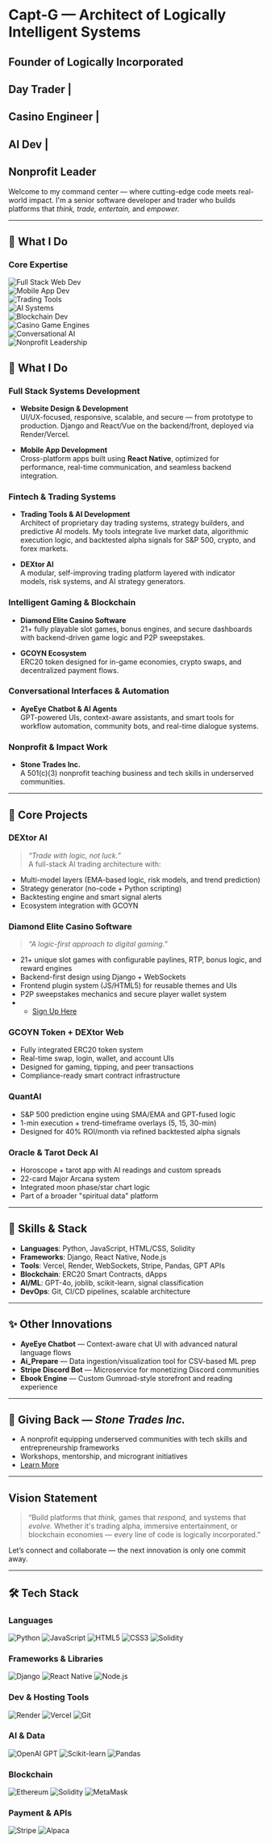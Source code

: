 # Capt-G — Architect of Logically Intelligent Systems  
## Founder of Logically Incorporated
## Day Trader | 
## Casino Engineer | 
## AI Dev | 
## Nonprofit Leader  

Welcome to my command center — where cutting-edge code meets real-world impact. I'm a senior software developer and trader who builds platforms that *think, trade, entertain,* and *empower.*

---

## 🚀 What I Do

### Core Expertise  
![Full Stack Web Dev](https://img.shields.io/badge/Full_Stack_Web_Development-0A66C2?style=for-the-badge&logo=nextdotjs&logoColor=white)  
![Mobile App Dev](https://img.shields.io/badge/Full_Stack_Mobile_Apps-6DB33F?style=for-the-badge&logo=react&logoColor=white)  
![Trading Tools](https://img.shields.io/badge/Trading_Tools_Development-1E1E1E?style=for-the-badge&logo=tradingview&logoColor=white)  
![AI Systems](https://img.shields.io/badge/AI_&_ML_Systems-8A2BE2?style=for-the-badge&logo=openai&logoColor=white)  
![Blockchain Dev](https://img.shields.io/badge/Blockchain_&_Smart_Contracts-3C3C3D?style=for-the-badge&logo=ethereum&logoColor=white)  
![Casino Game Engines](https://img.shields.io/badge/Casino_Game_Development-DAA520?style=for-the-badge&logo=unity&logoColor=black)  
![Conversational AI](https://img.shields.io/badge/Conversational_AI-FF5C5C?style=for-the-badge&logo=dialogflow&logoColor=white)  
![Nonprofit Leadership](https://img.shields.io/badge/Nonprofit_Leadership-228B22?style=for-the-badge&logo=impact&logoColor=white)



## 🚀 What I Do

### Full Stack Systems Development
- **Website Design & Development**  
  UI/UX-focused, responsive, scalable, and secure — from prototype to production. Django and React/Vue on the backend/front, deployed via Render/Vercel.

- **Mobile App Development**  
  Cross-platform apps built using **React Native**, optimized for performance, real-time communication, and seamless backend integration.

### Fintech & Trading Systems
- **Trading Tools & AI Development**  
  Architect of proprietary day trading systems, strategy builders, and predictive AI models. My tools integrate live market data, algorithmic execution logic, and backtested alpha signals for S&P 500, crypto, and forex markets.

- **DEXtor AI**  
  A modular, self-improving trading platform layered with indicator models, risk systems, and AI strategy generators.

### Intelligent Gaming & Blockchain
- **Diamond Elite Casino Software**  
  21+ fully playable slot games, bonus engines, and secure dashboards with backend-driven game logic and P2P sweepstakes.

- **GCOYN Ecosystem**  
  ERC20 token designed for in-game economies, crypto swaps, and decentralized payment flows.

### Conversational Interfaces & Automation
- **AyeEye Chatbot & AI Agents**  
  GPT-powered UIs, context-aware assistants, and smart tools for workflow automation, community bots, and real-time dialogue systems.

### Nonprofit & Impact Work
- **Stone Trades Inc.**  
  A 501(c)(3) nonprofit teaching business and tech skills in underserved communities.

---

## 🧠 Core Projects

### **DEXtor AI**
> *“Trade with logic, not luck.”*  
A full-stack AI trading architecture with:
- Multi-model layers (EMA-based logic, risk models, and trend prediction)
- Strategy generator (no-code + Python scripting)
- Backtesting engine and smart signal alerts
- Ecosystem integration with GCOYN

### **Diamond Elite Casino Software**
> *“A logic-first approach to digital gaming.”*  
- 21+ unique slot games with configurable paylines, RTP, bonus logic, and reward engines  
- Backend-first design using Django + WebSockets  
- Frontend plugin system (JS/HTML5) for reusable themes and UIs  
- P2P sweepstakes mechanics and secure player wallet system
- - [Sign Up Here](https://DiamondCasinoGames.com)

### **GCOYN Token + DEXtor Web**
- Fully integrated ERC20 token system  
- Real-time swap, login, wallet, and account UIs  
- Designed for gaming, tipping, and peer transactions  
- Compliance-ready smart contract infrastructure

### **QuantAI**
- S&P 500 prediction engine using SMA/EMA and GPT-fused logic  
- 1-min execution + trend-timeframe overlays (5, 15, 30-min)  
- Designed for 40% ROI/month via refined backtested alpha signals

### **Oracle & Tarot Deck AI**
- Horoscope + tarot app with AI readings and custom spreads  
- 22-card Major Arcana system  
- Integrated moon phase/star chart logic  
- Part of a broader "spiritual data" platform

---

## 🔧 Skills & Stack

- **Languages**: Python, JavaScript, HTML/CSS, Solidity  
- **Frameworks**: Django, React Native, Node.js  
- **Tools**: Vercel, Render, WebSockets, Stripe, Pandas, GPT APIs  
- **Blockchain**: ERC20 Smart Contracts, dApps  
- **AI/ML**: GPT-4o, joblib, scikit-learn, signal classification  
- **DevOps**: Git, CI/CD pipelines, scalable architecture  

---

## ✨ Other Innovations

- **AyeEye Chatbot** — Context-aware chat UI with advanced natural language flows  
- **Ai_Prepare** — Data ingestion/visualization tool for CSV-based ML prep  
- **Stripe Discord Bot** — Microservice for monetizing Discord communities  
- **Ebook Engine** — Custom Gumroad-style storefront and reading experience  

---

## 🫶 Giving Back — *Stone Trades Inc.*

- A nonprofit equipping underserved communities with tech skills and entrepreneurship frameworks  
- Workshops, mentorship, and microgrant initiatives  
- [Learn More](https://stonetradesinc.com)

---

## Vision Statement

> “Build platforms that *think,* games that *respond,* and systems that *evolve.* Whether it's trading alpha, immersive entertainment, or blockchain economies — every line of code is logically incorporated.”

Let’s connect and collaborate — the next innovation is only one commit away.

---

## 🛠 Tech Stack

### Languages  
![Python](https://img.shields.io/badge/Python-3776AB?style=for-the-badge&logo=python&logoColor=white)
![JavaScript](https://img.shields.io/badge/JavaScript-F7DF1E?style=for-the-badge&logo=javascript&logoColor=black)
![HTML5](https://img.shields.io/badge/HTML5-E34F26?style=for-the-badge&logo=html5&logoColor=white)
![CSS3](https://img.shields.io/badge/CSS3-1572B6?style=for-the-badge&logo=css3&logoColor=white)
![Solidity](https://img.shields.io/badge/Solidity-363636?style=for-the-badge&logo=solidity&logoColor=white)

### Frameworks & Libraries  
![Django](https://img.shields.io/badge/Django-092E20?style=for-the-badge&logo=django&logoColor=white)
![React Native](https://img.shields.io/badge/React_Native-20232A?style=for-the-badge&logo=react&logoColor=61DAFB)
![Node.js](https://img.shields.io/badge/Node.js-339933?style=for-the-badge&logo=nodedotjs&logoColor=white)

### Dev & Hosting Tools  
![Render](https://img.shields.io/badge/Render-46E3B7?style=for-the-badge&logo=render&logoColor=black)
![Vercel](https://img.shields.io/badge/Vercel-000000?style=for-the-badge&logo=vercel&logoColor=white)
![Git](https://img.shields.io/badge/Git-F05032?style=for-the-badge&logo=git&logoColor=white)

### AI & Data  
![OpenAI GPT](https://img.shields.io/badge/GPT_API-412991?style=for-the-badge&logo=openai&logoColor=white)
![Scikit-learn](https://img.shields.io/badge/scikit--learn-F7931E?style=for-the-badge&logo=scikit-learn&logoColor=white)
![Pandas](https://img.shields.io/badge/Pandas-150458?style=for-the-badge&logo=pandas&logoColor=white)

### Blockchain  
![Ethereum](https://img.shields.io/badge/Ethereum-3C3C3D?style=for-the-badge&logo=ethereum&logoColor=white)
![Solidity](https://img.shields.io/badge/Solidity-363636?style=for-the-badge&logo=solidity&logoColor=white)
![MetaMask](https://img.shields.io/badge/MetaMask-F6851B?style=for-the-badge&logo=metamask&logoColor=white)

### Payment & APIs  
![Stripe](https://img.shields.io/badge/Stripe-008CDD?style=for-the-badge&logo=stripe&logoColor=white)
![Alpaca](https://img.shields.io/badge/Alpaca_API-000000?style=for-the-badge&logo=data:image/svg+xml;base64,...&logoColor=white) <!-- Use a placeholder or SVG icon if needed -->

